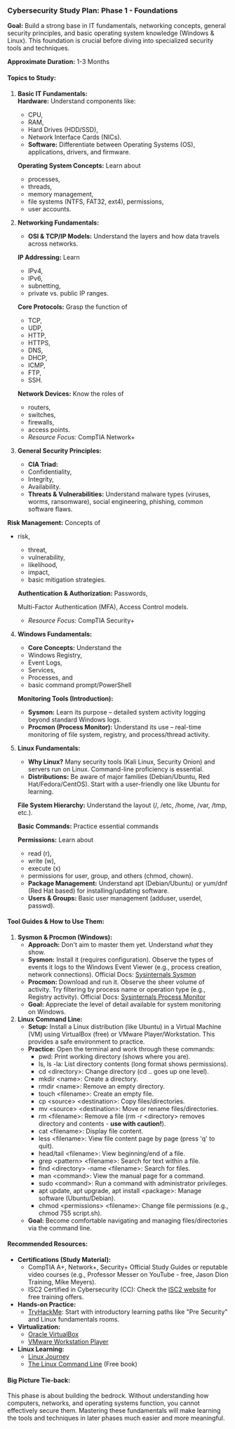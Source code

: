 ### **Cybersecurity Study Plan: Phase 1 \- Foundations**

**Goal:** Build a strong base in IT fundamentals, networking concepts, general security principles, and basic operating system knowledge (Windows & Linux). This foundation is crucial before diving into specialized security tools and techniques.

**Approximate Duration:** 1-3 Months

#### **Topics to Study:**

1. **Basic IT Fundamentals:**  
   **Hardware:** Understand components like:  
   * CPU,   
   * RAM,   
   * Hard Drives (HDD/SSD),   
   * Network Interface Cards (NICs).  
   * **Software:** Differentiate between Operating Systems (OS), applications, drivers, and firmware.

   **Operating System Concepts:** Learn about 

   * processes,   
   * threads,   
   * memory management,   
   * file systems (NTFS, FAT32, ext4), permissions,  
   * user accounts.

2. **Networking Fundamentals:**  
   * **OSI & TCP/IP Models:** Understand the layers and how data travels across networks.

   **IP Addressing:** Learn 

   * IPv4,   
   * IPv6,   
   * subnetting,   
   * private vs. public IP ranges.

   **Core Protocols:** Grasp the function of 

   * TCP,   
   * UDP,   
   * HTTP,   
   * HTTPS,   
   * DNS,   
   * DHCP,   
   * ICMP,   
   * FTP,   
   * SSH.

   **Network Devices:** Know the roles of 

   * routers,   
   * switches,   
   * firewalls,   
   * access points.  
   * *Resource Focus:* CompTIA Network+ 

3. **General Security Principles:**  
   * **CIA Triad:**   
   * Confidentiality,   
   * Integrity,   
   * Availability.  
   * **Threats & Vulnerabilities:** Understand malware types (viruses, worms, ransomware), social engineering, phishing, common software flaws.

**Risk Management:** Concepts of 

* risk,   
  * threat,   
  * vulnerability,   
  * likelihood,   
  * impact,   
  * basic mitigation strategies.

  **Authentication & Authorization:** Passwords, 

  Multi-Factor Authentication (MFA), Access Control models.

  * *Resource Focus:* CompTIA Security+ 

4. **Windows Fundamentals:**  
   * **Core Concepts:** Understand the   
   * Windows Registry,   
   * Event Logs,   
   * Services,   
   * Processes, and   
   * basic command prompt/PowerShell 

   **Monitoring Tools (Introduction):**

     * **Sysmon:** Learn its purpose – detailed system activity logging beyond standard Windows logs.  
     * **Procmon (Process Monitor):** Understand its use – real-time monitoring of file system, registry, and process/thread activity.

5. **Linux Fundamentals:**  
   * **Why Linux?** Many security tools (Kali Linux, Security Onion) and servers run on Linux. Command-line proficiency is essential.  
   * **Distributions:** Be aware of major families (Debian/Ubuntu, Red Hat/Fedora/CentOS). Start with a user-friendly one like Ubuntu for learning.

   **File System Hierarchy:** Understand the layout (/, /etc, /home, /var, /tmp, etc.).

   **Basic Commands:** Practice essential commands

   **Permissions:** Learn about 

   * read (r),   
   * write (w),   
   * execute (x)   
   * permissions for user, group, and others (chmod, chown).  
   * **Package Management:** Understand apt (Debian/Ubuntu) or yum/dnf (Red Hat based) for installing/updating software.  
   * **Users & Groups:** Basic user management (adduser, userdel, passwd).

#### **Tool Guides & How to Use Them:**

1. **Sysmon & Procmon (Windows):**  
   * **Approach:** Don't aim to master them yet. Understand *what* they show.  
   * **Sysmon:** Install it (requires configuration). Observe the types of events it logs to the Windows Event Viewer (e.g., process creation, network connections). Official Docs: [Sysinternals Sysmon](https://docs.microsoft.com/en-us/sysinternals/downloads/sysmon)  
   * **Procmon:** Download and run it. Observe the sheer volume of activity. Try filtering by process name or operation type (e.g., Registry activity). Official Docs: [Sysinternals Process Monitor](https://docs.microsoft.com/en-us/sysinternals/downloads/procmon)  
   * **Goal:** Appreciate the level of detail available for system monitoring on Windows.  
2. **Linux Command Line:**  
   * **Setup:** Install a Linux distribution (like Ubuntu) in a Virtual Machine (VM) using VirtualBox (free) or VMware Player/Workstation. This provides a safe environment to practice.  
   * **Practice:** Open the terminal and work through these commands:  
     * pwd: Print working directory (shows where you are).  
     * ls, ls \-la: List directory contents (long format shows permissions).  
     * cd \<directory\>: Change directory (cd .. goes up one level).  
     * mkdir \<name\>: Create a directory.  
     * rmdir \<name\>: Remove an empty directory.  
     * touch \<filename\>: Create an empty file.  
     * cp \<source\> \<destination\>: Copy files/directories.  
     * mv \<source\> \<destination\>: Move or rename files/directories.  
     * rm \<filename\>: Remove a file (rm \-r \<directory\> removes directory and contents \- **use with caution\!**).  
     * cat \<filename\>: Display file content.  
     * less \<filename\>: View file content page by page (press 'q' to quit).  
     * head/tail \<filename\>: View beginning/end of a file.  
     * grep \<pattern\> \<filename\>: Search for text within a file.  
     * find \<directory\> \-name \<filename\>: Search for files.  
     * man \<command\>: View the manual page for a command.  
     * sudo \<command\>: Run a command with administrator privileges.  
     * apt update, apt upgrade, apt install \<package\>: Manage software (Ubuntu/Debian).  
     * chmod \<permissions\> \<filename\>: Change file permissions (e.g., chmod 755 script.sh).  
   * **Goal:** Become comfortable navigating and managing files/directories via the command line.

#### **Recommended Resources:**

* **Certifications (Study Material):**  
  * CompTIA A+, Network+, Security+ Official Study Guides or reputable video courses (e.g., Professor Messer on YouTube \- free, Jason Dion Training, Mike Meyers).  
  * ISC2 Certified in Cybersecurity (CC): Check the [ISC2 website](https://www.isc2.org/Certifications/CC) for free training offers.  
* **Hands-on Practice:**  
  * [TryHackMe](https://tryhackme.com/): Start with introductory learning paths like "Pre Security" and Linux fundamentals rooms.  
* **Virtualization:**  
  * [Oracle VirtualBox](https://www.virtualbox.org/)  
  * [VMware Workstation Player](https://www.vmware.com/products/workstation-player.html)  
* **Linux Learning:**  
  * [Linux Journey](https://linuxjourney.com/)  
  * [The Linux Command Line](http://linuxcommand.org/tlcl.php) (Free book)

#### **Big Picture Tie-back:**

This phase is about building the bedrock. Without understanding how computers, networks, and operating systems function, you cannot effectively secure them. Mastering these fundamentals will make learning the tools and techniques in later phases much easier and more meaningful.